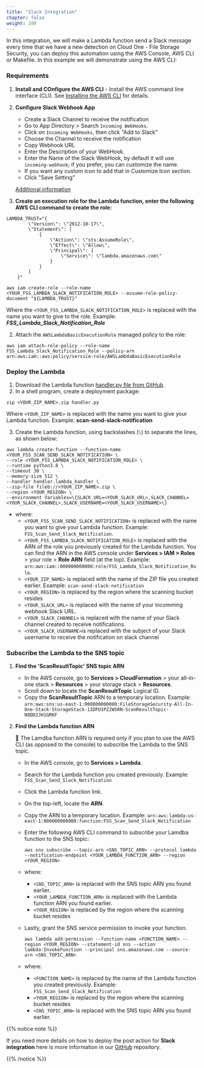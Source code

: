 ```yaml
---
title: "Slack Integration"
chapter: false
weight: 100
---
```



In this integration, we will make a Lambda function send a Slack message every time that we have a new detection on Cloud One - File Storage Security, you can deploy this automation using the AWS Console, AWS CLI or Makefile. In this example we will demonstrate using the AWS CLI:


### Requirements

1. **Install and COnfigure the AWS CLI**
        - Install the AWS command line interface (CLI). See [Installing the AWS CLI](https://docs.aws.amazon.com/cli/latest/userguide/cli-chap-install.html) for details.
2. **Configure Slack Webhook App**
    - Create a Slack Channel to receive the notification
    - Go to App Directory > Search `Incoming WebHooks`.
    - Click on `Incoming WebHooks`, then click "Add to Slack"
    - Choose the Channel to receive the notification
    - Copy Webhook URL
    - Enter the Description of your WebHook.
    - Enter the Name of the Slack WebHook, by default it will use `incoming-webhook`; if you prefer, you can customize the name.
    - If you want any custom icon to add that in Customize Icon section.
    - Click "Save Setting"
    
    [Additional information](https://slack.com/help/articles/115005265063-Incoming-webhooks-for-Slack)

3. **Create an execution role for the Lambda function, enter the following AWS CLI command to create the role:**

```
LAMBDA_TRUST="{
        \"Version\": \"2012-10-17\",
        \"Statement\": [
            {
                \"Action\": \"sts:AssumeRole\",
                \"Effect\": \"Allow\",
                \"Principal\": {
                    \"Service\": \"lambda.amazonaws.com\"
                }
            }
        ]
    }"
```
```    
aws iam create-role --role-name <YOUR_FSS_LAMBDA_SLACK_NOTIFICATION_ROLE> --assume-role-policy-document "${LAMBDA_TRUST}"
```

Where the ```<YOUR_FSS_LAMBDA_SLACK_NOTIFICATION_ROLE>``` is replaced with the name you want to give to the role. Example: ***FSS_Lambda_Slack_Notification_Role***

2. Attach the `AWSLambdaBasicExecutionRole` managed policy to the role:

```
aws iam attach-role-policy --role-name FSS_Lambda_Slack_Notification_Role --policy-arn arn:aws:iam::aws:policy/service-role/AWSLambdaBasicExecutionRole
```

### Deploy the Lambda

1. Download the Lambda function [handler.py file from GitHub](https://github.com/trendmicro/cloudone-filestorage-plugins/blob/master/post-scan-actions/aws-python-slack-notification/handler.py).
2. In a shell program, create a deployment package:

```
zip <YOUR_ZIP_NAME>.zip handler.py
```

Where ```<YOUR_ZIP_NAME>``` is replaced with the name you want to give your Lambda function. Example: **scan-send-slack-notification**

3. Create the Lambda function, using backslashes (`\`) to separate the lines, as shown below:

```
aws lambda create-function --function-name <YOUR_FSS_SCAN_SEND_SLACK_NOTIFICATION> \
--role <YOUR_FSS_LAMBDA_SLACK_NOTIFICATION_ROLE> \
--runtime python3.8 \
--timeout 30 \
--memory-size 512 \
--handler handler.lambda_handler \
--zip-file fileb://<YOUR_ZIP_NAME>.zip \
--region <YOUR_REGION> \
--environment Variables=\{SLACK_URL=<YOUR_SLACK_URL>,SLACK_CHANNEL=<YOUR_SLACK_CHANNEL>,SLACK_USERNAME=<YOUR_SLACK_USERNAME>\}
```

- where:
    - `<YOUR_FSS_SCAN_SEND_SLACK_NOTIFICATION>` is replaced with the name you want to give your Lambda function. Example: `FSS_Scan_Send_Slack_Notification`.
    - `<YOUR_FSS_LAMBDA_SLACK_NOTIFICATION_ROLE>` is replaced with the ARN of the role you previously created for the Lambda function. You can find the ARN in the AWS console under **Services > IAM > Roles** > your role > **Role ARN** field (at the top). Example: `arn:aws:iam::000000000000:role/FSS_Lambda_Slack_Notification_Role`.
    - `<YOUR_ZIP_NAME>` is replaced with the name of the ZIP file you created earlier. Example: `scan-send-slack-notification`
    - `<YOUR_REGION>` is replaced by the region where the scanning bucket resides
    - `<YOUR_SLACK_URL>` is replaced with the name of your incomming webhook Slack URL.
    - `<YOUR_SLACK_CHANNEL>` is replaced with the name of your Slack channel created to receive notifications.
    - `<YOUR_SLACK_USERNAME>`is replaced with the subject of your Slack username to receive the notification on slack channel

### Subscribe the Lambda to the SNS topic

1. **Find the 'ScanResultTopic' SNS topic ARN** 
    - In the AWS console, go to **Services > CloudFormation** > your all-in-one stack > **Resources** > your storage stack > **Resources**.
    - Scroll down to locate the  **ScanResultTopic** Logical ID. 
    - Copy the **ScanResultTopic** ARN to a temporary location. Example: ```arn:aws:sns:us-east-1:000000000000:FileStorageSecurity-All-In-One-Stack-StorageStack-1IDPU1PZ2W5RN-ScanResultTopic-N8DD2JH1GRKF```
2. **Find the Lambda function ARN**
    
    📌 The Lamdba function ARN is required only if you plan to use the AWS CLI (as opposed to the console) to subscribe the Lambda to the SNS topic.
    - In the AWS console, go to **Services > Lambda**.
    - Search for the Lambda function you created previously. Example: `FSS_Scan_Send_Slack_Notification`
    - Click the Lambda function link.
    - On the top-left, locate the **ARN**.
    - Copy the ARN to a temporary location. Example: `arn:aws:lambda:us-east-1:000000000000:function:FSS_Scan_Send_Slack_Notification`
    - Enter the following AWS CLI command to subscribe your Lamdba function to the SNS topic:
        
        `aws sns subscribe --topic-arn <SNS_TOPIC_ARN> --protocol lambda --notification-endpoint <YOUR_LAMBDA_FUNCTION_ARN> --region <YOUR_REGION>`
    - where:
        - `<SNS_TOPIC_ARN>` is replaced with the SNS topic ARN you found earlier.
        - `<YOUR_LAMBDA_FUNCTION_ARN>` is replaced with the Lambda function ARN you found earlier.
        - `<YOUR_REGION>` is replaced by the region where the scanning bucket resides
    - Lastly, grant the SNS service permission to invoke your function.

        `aws lambda add-permission --function-name <FUNCTION_NAME> --region <YOUR_REGION> --statement-id sns --action lambda:InvokeFunction --principal sns.amazonaws.com --source-arn <SNS_TOPIC_ARN>`
    - where:
        - `<FUNCTION_NAME>` is replaced by the name of the Lambda function you created previously. Example: `FSS_Scan_Send_Slack_Notification`
        - `<YOUR_REGION>` is replaced by the region where the scanning bucket resides
        - `<SNS_TOPIC_ARN>` is replaced with the SNS topic ARN you found earlier.


{{% notice note %}}
<p style='text-align: left;'>
If you need more details on how to deploy the post action for <b>Slack integration</b> here is more information in our <a href="https://github.com/trendmicro/cloudone-filestorage-plugins/tree/master/post-scan-actions/aws-python-slack-notification">GitHub</a> repository. 
</p>
{{% /notice %}}